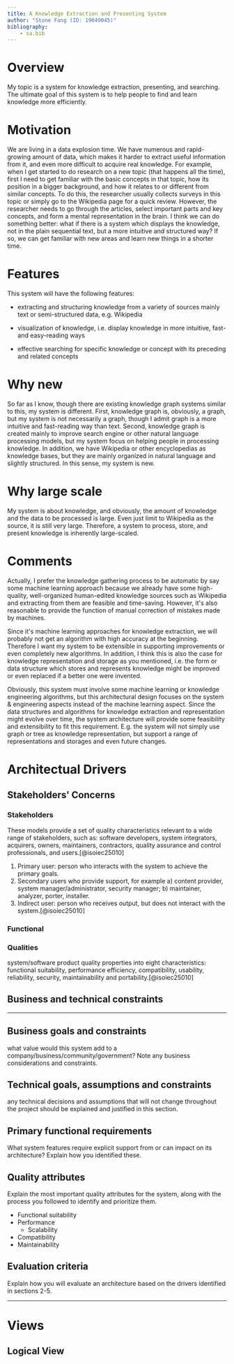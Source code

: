 ```yaml
---
title: A Knowledge Extraction and Presenting System
author: "Stone Fang (ID: 19049045)" 
bibliography:
    - sa.bib
---
```


# Overview

My topic is a system for knowledge extraction, presenting, and searching. The ultimate goal of this system is to help people to find and learn knowledge more efficiently.

# Motivation

We are living in a data explosion time. We have numerous and rapid-growing amount of data, which makes it harder to extract useful information from it, and even more difficult to acquire real knowledge. For example, when I get started to do research on a new topic (that happens all the time), first I need to get familiar with the basic concepts in that topic, how its position in a bigger background, and how it relates to or different from similar concepts. To do this, the researcher usually collects surveys in this topic or simply go to the Wikipedia page for a quick review. However, the researcher needs to go through the articles, select important parts and key concepts, and form a mental representation in the brain. I think we can do something better: what if there is a system which displays the knowledge, not in the plain sequential text, but a more intuitive and structured way? If so, we can get familiar with new areas and learn new things in a shorter time.


# Features

This system will have the following features:

- extracting and structuring knowledge from a variety of sources mainly text or semi-structured data, e.g. Wikipedia

- visualization of knowledge, i.e. display knowledge in more intuitive, fast-and easy-reading ways

- effective searching for specific knowledge or concept with its preceding and related concepts


# Why new

So far as I know, though there are existing knowledge graph systems similar to this, my system is different. First, knowledge graph is, obviously, a graph, but my system is not necessarily a graph, though I admit graph is a more intuitive and fast-reading way than text. Second, knowledge graph is created mainly to improve search engine or other natural language processing models, but my system focus on helping people in processing knowledge. In addition, we have Wikipedia or other encyclopedias as knowledge bases, but they are mainly organized in natural language and slightly structured. In this sense, my system is new.


# Why large scale

My system is about knowledge, and obviously, the amount of knowledge and the data to be processed is large. Even just limit to Wikipedia as the source, it is still very large. Therefore, a system to process, store, and present knowledge is inherently large-scaled.

# Comments

Actually, I prefer the knowledge gathering process to be automatic by say some machine learning approach because we already have some high-quality, well-organized human-edited knowledge sources such as Wikipedia and extracting from them are feasible and time-saving. However, it's also reasonable to provide the function of manual correction of mistakes made by machines.

Since it's machine learning approaches for knowledge extraction, we will probably not get an algorithm with high accuracy at the beginning.  Therefore I want my system to be extensible in supporting improvements or even completely new algorithms. In addition, I think this is also the case for knowledge representation and storage as you mentioned, i.e. the form or data structure which stores and represents knowledge might be improved or even replaced if a better one were invented. 

Obviously, this system must involve some machine learning or knowledge engineering algorithms, but this architectural design focuses on the system & engineering aspects instead of the machine learning aspect. Since the data structures and algorithms for knowledge extraction and representation might evolve over time, the system architecture will provide some feasibility and extensibility to fit this requirement. E.g. the system will not simply use graph or tree as knowledge representation, but support a range of representations and storages and even future changes. 

# Architectual Drivers

## Stakeholders' Concerns

### Stakeholders

These models provide a set of quality characteristics relevant to a wide range of stakeholders, such as: software developers, system integrators, acquirers, owners, maintainers, contractors, quality assurance and control professionals, and users.[@isoiec25010]

1. Primary user: person who interacts with the system to achieve the primary goals.
2. Secondary users who provide support, for example
    a) content provider, system manager/administrator, security manager;
    b) maintainer, analyzer, porter, installer.
3. Indirect user: person who receives output, but does not interact with the system.[@isoiec25010]

### Functional
### Qualities

system/software product quality properties into eight characteristics: functional suitability, performance efficiency, compatibility, usability, reliability, security, maintainability and portability.[@isoiec25010]

## Business and technical constraints

---

## Business goals and constraints

what value would this system add to a company/business/community/government? Note any business considerations and constraints.

## Technical goals, assumptions and constraints

any technical decisions and assumptions that will not change throughout the project should be explained and justified in this section.

## Primary functional requirements

What system features require explicit support from or can impact on its architecture? Explain how you identified these.

## Quality attributes

Explain the most important quality attributes for the system, along with the process you followed to identify and prioritize them.

- Functional suitability
- Performance
  + Scalability
- Compatibility
- Maintainability

## Evaluation criteria

Explain how you will evaluate an architecture based on the drivers identified in sections 2-5.


---

# Views

## Logical View

